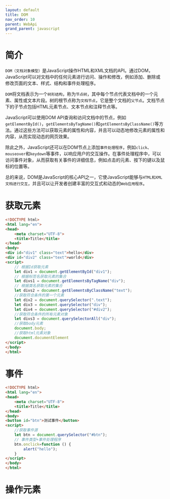```yaml
---
layout: default
title: DOM
nav_order: 10
parent: WebApi
grand_parent: javascript
---
```


# 简介

`DOM（文档对象模型）`是JavaScript操作HTML和XML文档的API。通过DOM，JavaScript可以对文档中的任何元素进行访问、操作和修改，例如添加、删除或修改页面的文本、样式、结构和事件处理程序。

`DOM`将文档表示为一个`树形结构`，称为`节点树`，其中每个节点代表文档中的一个元素、属性或文本片段。树的根节点称为`文档节点`，它是整个文档的`父节点`。文档节点下的子节点包括HTML元素节点、文本节点和注释节点等。

JavaScript可以使用DOM API查询和访问文档中的节点，例如`getElementById()`，`getElementsByTagName()`和`getElementsByClassName()`等方法。通过这些方法可以获取元素的属性和内容，并且可以动态地修改元素的属性和内容，从而实现动态的网页效果。

除此之外，JavaScript还可以在DOM节点上添加`事件处理程序`，例如`click`、`mouseover`和`keydown`等事件，以响应用户的交互操作。在事件处理程序中，可以访问事件对象，从而获取有关事件的详细信息，例如点击的元素、按下的键以及鼠标的位置等。

总的来说，DOM是JavaScript的核心API之一，它使JavaScript能够与`HTML和XML文档进行交互`，并且可以让开发者创建丰富的交互式和动态的`Web应用程序`。

# 获取元素

```html
<!DOCTYPE html>
<html lang="en">
<head>
    <meta charset="UTF-8">
    <title>Title</title>
</head>
<body>
<div id="div1" class="text">hello</div>
<div id="div2" class="text">world</div>
<script>
    // 根据Id获取元素
    let div1 = document.getElementById("div1");
    // 根据标签名获取元素的集合
    let divs1 = document.getElementsByTagName("div");
    // 根据类名获取元素的集合
    let divs2 = document.getElementsByClassName("text");
    //获取符合条件的第一个元素
    let div2 = document.querySelector(".text");
    let div3 = document.querySelector("div");
    let div4 = document.querySelector("#div2");
    //获取符合条件的所有元素对象
    let divs3 = document.querySelectorAll("div");
    //获取body元素
    document.body;
    //获取html元素对象
    document.documentElement
</script>
</body>
</html>
```

# 事件

```html
<!DOCTYPE html>
<html lang="en">
<head>
    <meta charset="UTF-8">
    <title>Title</title>
</head>
<body>
<button id="btn">测试事件</button>
<script>
    //获取事件源
    let btn = document.querySelector("#btn");
    // 事件类型+事件处理程序
    btn.onclick=function () {
        alert("hello");
    }
</script>
</body>
</html>
```

# 操作元素
